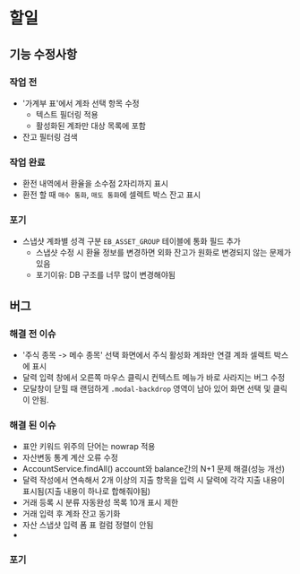 # 할일

## 기능 수정사항

### 작업 전
- '가계부 표'에서 계좌 선택 항목 수정
  - 텍스트 필더링 적용
  - 활성화된 계좌만 대상 목록에 포함
- 잔고 필터링 검색

### 작업 완료
- 환전 내역에서 환율을 소수점 2자리까지 표시
- 환전 할 때 `매수 통화`, `매도 통화`에 셀렉트 박스 잔고 표시


### 포기
- 스냅샷 계좌별 성격 구분 `EB_ASSET_GROUP` 테이블에 통화 필드 추가
  - 스냅샷 수정 시 환율 정보를 변경하면 외화 잔고가 원화로 변경되지 않는 문제가 있음
  - 포기이유: DB 구조를 너무 많이 변경해야됨   

## 버그 
### 해결 전 이슈
- '주식 종목 -> 메수 종목' 선택 화면에서 주식 활성화 계좌만 연결 계좌 셀렉트 박스에 표시
- 달력 입력 창에서 오른쪽 마우스 클릭시 컨텍스트 메뉴가 바로 사라지는 버그 수정  
- 모달창이 닫힐 때 랜덤하게 `.modal-backdrop` 영역이 남아 있어 화면 선택 및 클릭이 안됨.  

### 해결 된 이슈
- 표안 키워드 위주의 단어는 nowrap 적용
- 자산변동 통계 계산 오류 수정
- AccountService.findAll() account와 balance간의 N+1 문제 해결(성능 개선)
- 달력 작성에서 연속해서 2개 이상의 지출 항목을 입력 시 달력에 각각 지출 내용이 표시됨(지출 내용이 하나로 합해줘야됨)
- 거래 등록 시 분류 자동완성 목록 10개 표시 제한
- 거래 입력 후 계좌 잔고 동기화
- 자산 스냅샷 입력 폼 표 컬럼 정렬이 안됨
- 

### 포기

